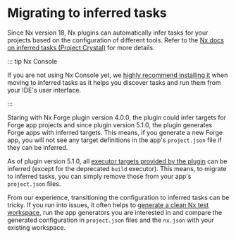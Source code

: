 # Migrating to inferred tasks

Since Nx version 18, Nx plugins can automatically infer tasks for your projects based on the configuration of different tools. Refer to the [Nx docs on inferred tasks (Project Crystal)](https://nx.dev/concepts/inferred-tasks) for more details.

::: tip Nx Console

If you are not using Nx Console yet, we [highly recommend installing it](./getting-started.md#installing-nx-console) when moving to inferred tasks as it helps you discover tasks and run them from your IDE's user interface.

:::

Staring with Nx Forge plugin version 4.0.0, the plugin could infer targets for Forge app projects and since plugin version 5.1.0, the plugin generates Forge apps with inferred targets. This means, if you generate a new Forge app, you will not see any target definitions in the app's `project.json` file if they can be inferred.

As of plugin version 5.1.0, all [executor targets provided by the plugin](../reference/executors.md) can be inferred (except for the deprecated `build` executor). This means, to migrate to inferred tasks, you can simply remove those from your app's `project.json` files.

From our experience, transitioning the configuration to inferred tasks can be tricky. If you run into issues, it often helps to [generate a clean Nx test workspace](./getting-started.md#prerequisites), run the app generators you are interested in and compare the generated configuration in `project.json` files and the `nx.json` with your existing workspace.
